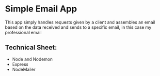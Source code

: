 <h1>Simple Email App</h1>
This app simply handles requests given by a client and assembles an email based on the data received and sends to a specific email, in this case my professional email

<h2>Technical Sheet:</h2>
<ul>
 <li>Node and Nodemon</li>
 <li>Express</li>
 <li>NodeMailer</li>
</ul>

